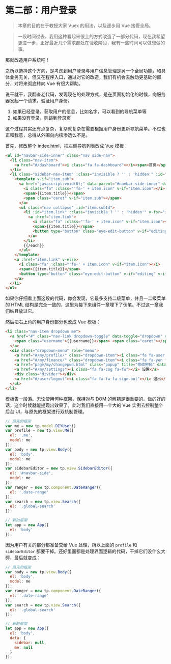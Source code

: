 第二部：用户登录
========

> 本章的目的在于教授大家 Vuex 的用法，以及逐步用 Vue 接管全局。

> 一段时间过去，我用这种看起来很土的方式改造了一部分代码，现在我希望更进一步，正好最近几个需求都处在验收阶段，我有一些时间可以做想做的事。

那就改造用户系统吧！

之所以选择这个方向，是考虑到用户登录与用户信息管理是另一个全局功能，和具体业务无关，但又在程序入口，通过对它的改造，我们有机会去触动更基础的部分，对将来彻底转向 Vue 有很大帮助。

说干就干，我翻查老代码，发现现在的处理方式，是在页面初始化的时候，向服务器发起一个请求，验证用户身份。

1. 如果已经登录，获取用户的信息，比如名字，可以看到的导航菜单等
2. 如果没有登录，则跳到登录页

这个过程其实还有点复杂，复杂就复杂在需要根据用户身份更新导航菜单。不过也正和我意，总得从外围向内核渗透么不是。

首先，修改整个 index.html，把左侧导航列表改成 Vue 模板：

```html
<ul id="navbar-side-inner" class="nav side-nav">
  <li class="nav-item">
    <a href="#/dashboard"><i class="fa fa-dashboard"></i><span>首页</span></a>
  </li>
  <li class="sidebar-nav-item" :class="invisible ? '' : 'hidden'" :id="'parent-' + item.link + item.subId" class="nav-item" v-for="item in sidebar">
    <template v-if="item.sub">
      <a href="javascript:void(0);" data-parent="#navbar-side-inner" data-toggle="collapse" class="accordion-toggle" :data-target="'#' + item.sub-id" v-if="item.sub">
        <i class="fa" :class="'fa-' + item.icon" v-if="item.icon"></i>
        <span>{{item.title}}</span>
        <span class="caret" v-if="item.sub"></span>
      </a>
      <ul class="nav collapse" :id="item.subId">
        <li :id="item.link" :class="invisible ? '' : 'hidden'" v-for="item in sub">
          <a :href="item.link">
            <i class="fa" :class="'fa-' + item.icon" v-if="item.icon"></i>
            <span>{{item.title}}</span>
            <button type="button" class="eye-edit-button" v-if="editing"><i class="fa fa-eye"></i></button>
          </a>
        </li>
        {{/each}}
      </ul>
    </template>
    <a :href="item.link" v-else>
      <i class="fa" :class="'fa-' + item.icon" v-if="item.icon"></i>
      <span>{{item.title}}</span>
      <button type="button" class="eye-edit-button" v-if="editing" v-if="editing"><i class="fa fa-eye"></i></button>
    </a>
  </li>
</ul>
```

如果你仔细看上面这段的代码，你会发现，它最多支持二级菜单，并且一二级菜单的 HTML 结构是完全一致的，这里为接下来组件一章埋下了伏笔。不过这一章我们姑且放过它。

然后把右上角的用户身份部分也改成 Vue 模板：

```html
<li class="nav-item dropdown me">
  <a href="#" class="nav-link dropdown-toggle" data-toggle="dropdown" role="button" aria-haspopup="true" aria-expanded="false">
    <span class="username">{{username}}</span> <span class="caret"></span>
  </a>
  <div class="dropdown-menu" role="menu">
    <a href="#/my/profile/" class="dropdown-item"><i class="fa fa-user fa-fw"></i> 我的账户</a></li>
    <a href="#/my/finance/" class="dropdown-item"><i class="fa fa-yen fa-fw"></i> 财务管理</a>
    <a href="page/my/changepwd.html" class="popup" title="修改密码" data-confirm="保存" data-cancel="取消"><i class="fa fa-fw fa-lock"></i> 修改密码</a>
    <a href="#/my/settings"><i class="fa fa-cog fa-fw"></i> 设置</a>
    <div class="divider"></div>
    <a href="#/user/logout"><i class="fa fa-fw fa-sign-out"></i> 退出</a>
  </ul>
</li>
```

模板告一段落。无论使用何种框架，保持对与 DOM 的解耦是很重要的。做的好的话，这个时候就能提现出效果了，此时我们直接用一个大的 Vue 实例去控制整个后台 UI，与原先的框架进行双轨制管理。

```javascript
// 原先的框架
var me = new tp.model.DIYUser()
var profile = new tp.view.Me({
  el: '.me',
  model: me
});
var body = new tp.view.Body({
  el: 'body',
  model: me
});
var sidebarEditor = new tp.view.SidebarEditor({
  el: '#navbar-side',
  model: me
});
var ranger = new tp.component.DateRanger({
  el: '.date-range'
});
var search = new tp.view.Search({
  el: '.global-search'
});

// 新的框架
let app = new App({
  el: 'body'
});
```

因为用户有关的部分都准备交给 Vue 处理，所以上面的 `profile` 和 `sidebarEditor` 都要干掉。还好里面都是处理界面逻辑的代码，干掉它们没什么大碍，最后就变成：

```javascript
// 原先的框架
var body = new tp.view.Body({
  el: 'body',
  model: me
});
var ranger = new tp.component.DateRanger({
  el: '.date-range'
});
var search = new tp.view.Search({
  el: '.global-search'
});

// 新的框架
let app = new App({
  el: 'body',
  data: {
    sidebar: null,
    me: null
  }
});
```